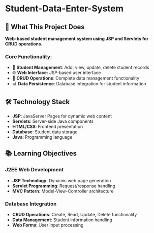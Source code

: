 # Student-Data-Enter-System

## 🎯 What This Project Does

**Web-based student management system using JSP and Servlets for CRUD operations.**

### Core Functionality:
- 👥 **Student Management**: Add, view, update, delete student records
- 🌐 **Web Interface**: JSP-based user interface
- 🔄 **CRUD Operations**: Complete data management functionality
- 📊 **Data Persistence**: Database integration for student information

## 🛠️ Technology Stack

- **JSP**: JavaServer Pages for dynamic web content
- **Servlets**: Server-side Java components
- **HTML/CSS**: Frontend presentation
- **Database**: Student data storage
- **Java**: Programming language

## 📚 Learning Objectives

### J2EE Web Development
- **JSP Technology**: Dynamic web page generation
- **Servlet Programming**: Request/response handling
- **MVC Pattern**: Model-View-Controller architecture

### Database Integration
- **CRUD Operations**: Create, Read, Update, Delete functionality
- **Data Management**: Student information handling
- **Web Forms**: User input processing